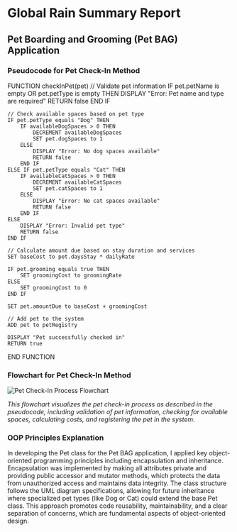 # Global Rain Summary Report

## Pet Boarding and Grooming (Pet BAG) Application

### Pseudocode for Pet Check-In Method

FUNCTION checkInPet(pet)
    // Validate pet information
    IF pet.petName is empty OR pet.petType is empty THEN
        DISPLAY "Error: Pet name and type are required"
        RETURN false
    END IF
    
    // Check available spaces based on pet type
    IF pet.petType equals "Dog" THEN
        IF availableDogSpaces > 0 THEN
            DECREMENT availableDogSpaces
            SET pet.dogSpaces to 1
        ELSE
            DISPLAY "Error: No dog spaces available"
            RETURN false
        END IF
    ELSE IF pet.petType equals "Cat" THEN
        IF availableCatSpaces > 0 THEN
            DECREMENT availableCatSpaces
            SET pet.catSpaces to 1
        ELSE
            DISPLAY "Error: No cat spaces available"
            RETURN false
        END IF
    ELSE
        DISPLAY "Error: Invalid pet type"
        RETURN false
    END IF
    
    // Calculate amount due based on stay duration and services
    SET baseCost to pet.daysStay * dailyRate
    
    IF pet.grooming equals true THEN
        SET groomingCost to groomingRate
    ELSE
        SET groomingCost to 0
    END IF
    
    SET pet.amountDue to baseCost + groomingCost
    
    // Add pet to the system
    ADD pet to petRegistry
    
    DISPLAY "Pet successfully checked in"
    RETURN true
END FUNCTION
 
### Flowchart for Pet Check-In Method

![Pet Check-In Process Flowchart](https://i.imgur.com/mUAft3x.png)

*This flowchart visualizes the pet check-in process as described in the pseudocode, including validation of pet information, checking for available spaces, calculating costs, and registering the pet in the system.*
 
### OOP Principles Explanation

In developing the Pet class for the Pet BAG application, I applied key object-oriented programming principles including encapsulation and inheritance. Encapsulation was implemented by making all attributes private and providing public accessor and mutator methods, which protects the data from unauthorized access and maintains data integrity. The class structure follows the UML diagram specifications, allowing for future inheritance where specialized pet types (like Dog or Cat) could extend the base Pet class. This approach promotes code reusability, maintainability, and a clear separation of concerns, which are fundamental aspects of object-oriented design.
